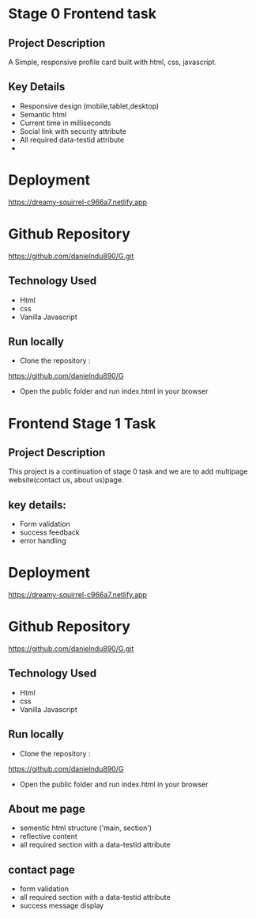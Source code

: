 # Stage 0 Frontend task

## Project Description

A Simple, responsive profile card built with html, css, javascript.

## Key Details

- Responsive design (mobile,tablet,desktop)
- Semantic html
- Current time in milliseconds
- Social link with security attribute
- All required data-testid attribute
-

# Deployment

https://dreamy-squirrel-c966a7.netlify.app

# Github Repository

https://github.com/danielndu890/G.git

## Technology Used

- Html
- css
- Vanilla Javascript

## Run locally

- Clone the repository :

https://github.com/danielndu890/G

- Open the public folder and run index.html in your browser

# Frontend Stage 1 Task

## Project Description

This project is a continuation of stage 0 task and we are to add multipage website(contact us, about us)page.

## key details:

- Form validation
- success feedback
- error handling

# Deployment

https://dreamy-squirrel-c966a7.netlify.app

# Github Repository

https://github.com/danielndu890/G.git

## Technology Used

- Html
- css
- Vanilla Javascript

## Run locally

- Clone the repository :

https://github.com/danielndu890/G

- Open the public folder and run index.html in your browser

## About me page

- sementic html structure ('main, section')
- reflective content
- all required section with a data-testid attribute

## contact page

- form validation
- all required section with a data-testid attribute
- success message display
